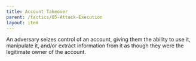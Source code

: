 ```yaml
---
title: Account Takeover
parent: /tactics/05-Attack-Execution
layout: item
---
```


<p>An adversary seizes control of an account, giving them the ability to use it, manipulate it, and/or extract information from it as though they were the legitimate owner of the account.</p>
